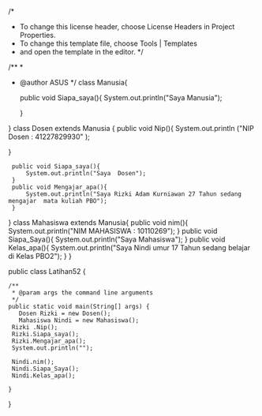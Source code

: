 /*
 * To change this license header, choose License Headers in Project Properties.
 * To change this template file, choose Tools | Templates
 * and open the template in the editor.
 */

/**
 *
 * @author ASUS
 */
class Manusia{
    
    public void Siapa_saya(){
        System.out.println("Saya Manusia");
        
    }
    
}
 class Dosen extends Manusia {
     public void Nip(){
         System.out.println ("NIP Dosen : 41227829930" );
     
 }
     
     public void Siapa_saya(){
         System.out.println("Saya  Dosen");
     }
     public void Mengajar_apa(){
         System.out.println("Saya Rizki Adam Kurniawan 27 Tahun sedang mengajar  mata kuliah PBO");
     }
     
 }
class Mahasiswa extends Manusia{
    public void nim(){
        System.out.println("NIM MAHASISWA : 10110269");
    }
    public void Siapa_Saya(){
        System.out.println("Saya Mahasiswa");
    }
    public void Kelas_apa(){
        System.out.println("Saya Nindi umur 17 Tahun sedang belajar di Kelas PBO2");
    }
}

public class Latihan52 {

    /**
     * @param args the command line arguments
     */
    public static void main(String[] args) {
       Dosen Rizki = new Dosen();
       Mahasiswa Nindi = new Mahasiswa();
     Rizki .Nip();
     Rizki.Siapa_saya();
     Rizki.Mengajar_apa();
     System.out.println("");
     
     Nindi.nim();
     Nindi.Siapa_Saya();
     Nindi.Kelas_apa();
       
    }
    
}
